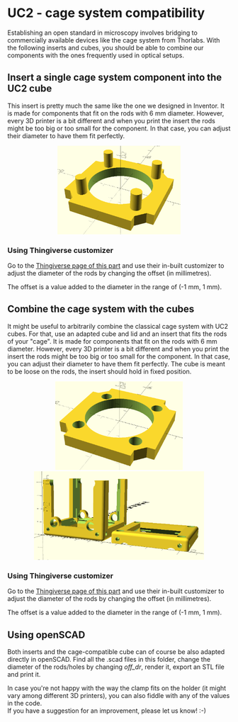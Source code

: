 # UC2 - cage system compatibility  
Establishing an open standard in microscopy involves bridging to commercially available devices like the cage system from Thorlabs. With the following inserts and cubes, you should be able to combine our components with the ones frequently used in optical setups.  

## Insert a single cage system component into the UC2 cube
This insert is pretty much the same like the one we designed in Inventor. It is made for components that fit on the rods with 6 mm diameter. However, every 3D printer is a bit different and when you print the insert the rods might be too big or too small for the component. In that case, you can adjust their diameter to have them fit perfectly.

<p align=center>
<img src="../IMAGES/UC2_thorlabs_insert.PNG" height=200>
</p>

### Using Thingiverse customizer
Go to the [Thingiverse page of this part](https://www.thingiverse.com/thing:4403974) and use their in-built customizer to adjust the diameter of the rods by changing the offset (in millimetres).

The offset is a value added to the diameter in the range of (-1 mm, 1 mm).

## Combine the cage system with the cubes
It might be useful to arbitrarily combine the classical cage system with UC2 cubes. For that, use an adapted cube and lid and an insert that fits the rods of your "cage". It is made for components that fit on the rods with 6 mm diameter. However, every 3D printer is a bit different and when you print the insert the rods might be too big or too small for the component. In that case, you can adjust their diameter to have them fit perfectly. The cube is meant to be loose on the rods, the insert should hold in fixed position.

<p align=center>
<img src="../IMAGES/UC2_cage_system_insert.PNG" height=200>
<img src="../IMAGES/UC2_thorlabs_cube.PNG" height=200>
</p>

### Using Thingiverse customizer
Go to the [Thingiverse page of this part](https://www.thingiverse.com/thing:4401936) and use their in-built customizer to adjust the diameter of the rods by changing the offset (in millimetres).

The offset is a value added to the diameter in the range of (-1 mm, 1 mm).



## Using openSCAD
Both inserts and the cage-compatible cube can of course be also adapted directly in openSCAD. Find all the .scad files in this folder, change the diameter of the rods/holes by changing _off_dr_, render it, export an STL file and print it.

In case you're not happy with the way the clamp fits on the holder (it might vary among different 3D printers), you can also fiddle with any of the values in the code.  
If you have a suggestion for an improvement, please let us know! :-)
